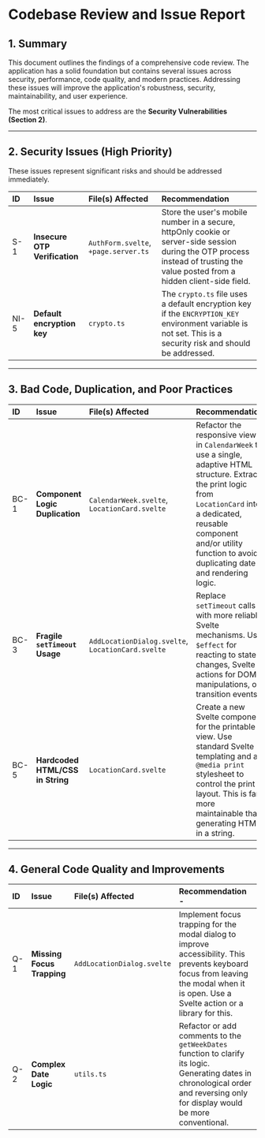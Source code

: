 # Codebase Review and Issue Report

## 1. Summary

This document outlines the findings of a comprehensive code review. The application has a solid foundation but contains several issues across security, performance, code quality, and modern practices. Addressing these issues will improve the application's robustness, security, maintainability, and user experience.

The most critical issues to address are the **Security Vulnerabilities (Section 2)**.

---

## 2. Security Issues (High Priority)

These issues represent significant risks and should be addressed immediately.

| ID   | Issue                         | File(s) Affected                     | Recommendation                                                                                                                                                                  |
| :--- | :---------------------------- | :----------------------------------- | :------------------------------------------------------------------------------------------------------------------------------------------------------------------------------ |
| S-1  | **Insecure OTP Verification** | `AuthForm.svelte`, `+page.server.ts` | Store the user's mobile number in a secure, httpOnly cookie or server-side session during the OTP process instead of trusting the value posted from a hidden client-side field. |
| NI-5 | **Default encryption key**    | `crypto.ts`                          | The `crypto.ts` file uses a default encryption key if the `ENCRYPTION_KEY` environment variable is not set. This is a security risk and should be addressed.                    |

---

## 3. Bad Code, Duplication, and Poor Practices

| ID   | Issue                            | File(s) Affected                                  | Recommendation                                                                                                                                                                                                                                   |
| :--- | :------------------------------- | :------------------------------------------------ | :----------------------------------------------------------------------------------------------------------------------------------------------------------------------------------------------------------------------------------------------- |
| BC-1 | **Component Logic Duplication**  | `CalendarWeek.svelte`, `LocationCard.svelte`      | Refactor the responsive view in `CalendarWeek` to use a single, adaptive HTML structure. Extract the print logic from `LocationCard` into a dedicated, reusable component and/or utility function to avoid duplicating date and rendering logic. |
| BC-3 | **Fragile `setTimeout` Usage**   | `AddLocationDialog.svelte`, `LocationCard.svelte` | Replace `setTimeout` calls with more reliable Svelte mechanisms. Use `$effect` for reacting to state changes, Svelte actions for DOM manipulations, or transition events.                                                                        |
| BC-5 | **Hardcoded HTML/CSS in String** | `LocationCard.svelte`                             | Create a new Svelte component for the printable view. Use standard Svelte templating and a `@media print` stylesheet to control the print layout. This is far more maintainable than generating HTML in a string.                                |

---

## 4. General Code Quality and Improvements

| ID  | Issue                      | File(s) Affected           | Recommendation -                                                                                                                                                                        |
| :-- | :------------------------- | :------------------------- | :-------------------------------------------------------------------------------------------------------------------------------------------------------------------------------------- |
| Q-1 | **Missing Focus Trapping** | `AddLocationDialog.svelte` | Implement focus trapping for the modal dialog to improve accessibility. This prevents keyboard focus from leaving the modal when it is open. Use a Svelte action or a library for this. |
| Q-2 | **Complex Date Logic**     | `utils.ts`                 | Refactor or add comments to the `getWeekDates` function to clarify its logic. Generating dates in chronological order and reversing only for display would be more conventional.        |
